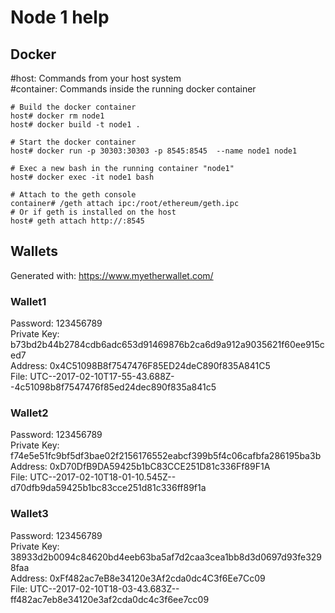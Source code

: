 # Node 1 help

## Docker

\#host: Commands from your host system  
\#container: Commands inside the running docker container

```
# Build the docker container
host# docker rm node1
host# docker build -t node1 .

# Start the docker container
host# docker run -p 30303:30303 -p 8545:8545  --name node1 node1

# Exec a new bash in the running container "node1"
host# docker exec -it node1 bash

# Attach to the geth console 
container# /geth attach ipc:/root/ethereum/geth.ipc
# Or if geth is installed on the host
host# geth attach http://:8545
```

## Wallets

Generated with: https://www.myetherwallet.com/

### Wallet1
Password:       123456789  
Private Key:    b73bd2b44b2784cdb6adc653d91469876b2ca6d9a912a9035621f60ee915ced7  
Address:        0x4C51098B8f7547476F85ED24deC890f835A841C5  
File:           UTC--2017-02-10T17-55-43.688Z--4c51098b8f7547476f85ed24dec890f835a841c5  

### Wallet2
Password:       123456789  
Private Key:    f74e5e51fc9bf5df3bae02f2156176552eabcf399b5f4c06cafbfa286195ba3b  
Address:        0xD70DfB9DA59425b1bC83CCE251D81c336Ff89F1A  
File:           UTC--2017-02-10T18-01-10.545Z--d70dfb9da59425b1bc83cce251d81c336ff89f1a  

### Wallet3
Password:       123456789  
Private Key:    38933d2b0094c84620bd4eeb63ba5af7d2caa3cea1bb8d3d0697d93fe3298faa  
Address:        0xFf482ac7eB8e34120e3Af2cda0dc4C3f6Ee7Cc09  
File:           UTC--2017-02-10T18-03-43.683Z--ff482ac7eb8e34120e3af2cda0dc4c3f6ee7cc09  